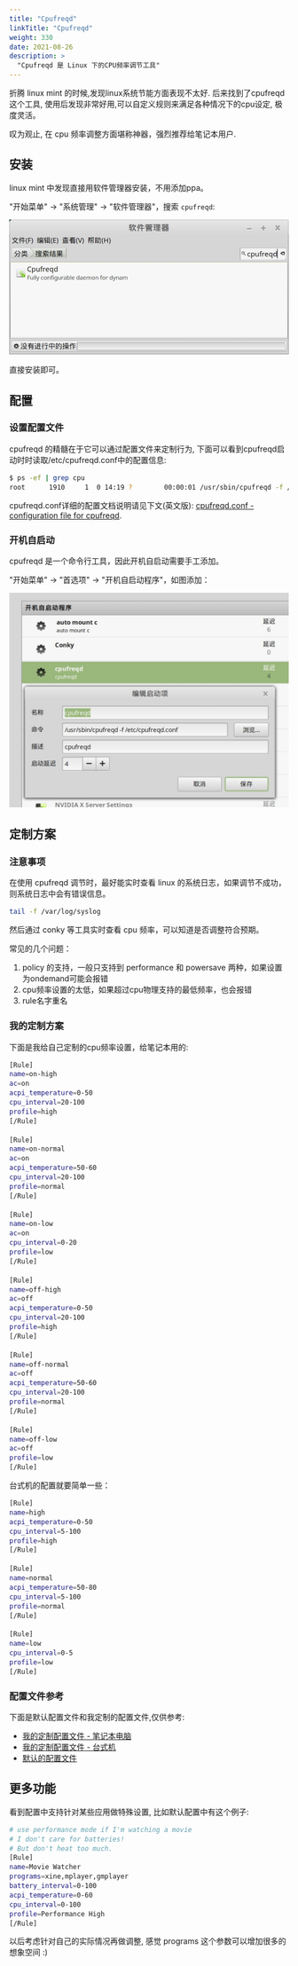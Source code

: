 ```yaml
---
title: "Cpufreqd"
linkTitle: "Cpufreqd"
weight: 330
date: 2021-08-26
description: >
  "Cpufreqd 是 Linux 下的CPU频率调节工具"
---
```


折腾 linux mint 的时候,发现linux系统节能方面表现不太好. 后来找到了cpufreqd这个工具, 使用后发现非常好用,可以自定义规则来满足各种情况下的cpu设定, 极度灵活。

叹为观止, 在 cpu 频率调整方面堪称神器，强烈推荐给笔记本用户.

##  安装

linux mint 中发现直接用软件管理器安装，不用添加ppa。

"开始菜单" -> "系统管理" -> "软件管理器"，搜索 `cpufreqd`:

![](images/linux-cpufreqd/cpufreqd_search.jpg)

直接安装即可。

## 配置

### 设置配置文件

cpufreqd 的精髓在于它可以通过配置文件来定制行为, 下面可以看到cpufreqd启动时时读取/etc/cpufreqd.conf中的配置信息:

```bash
$ ps -ef | grep cpu
root      1910     1  0 14:19 ?        00:00:01 /usr/sbin/cpufreqd -f /etc/cpufreqd.conf
```

 cpufreqd.conf详细的配置文档说明请见下文(英文版): [cpufreqd.conf - configuration file for cpufreqd](http://manpages.ubuntu.com/manpages/natty/man5/cpufreqd.conf.5.html).

### 开机自启动

cpufreqd 是一个命令行工具，因此开机自启动需要手工添加。

"开始菜单" -> "首选项" -> "开机自启动程序"，如图添加：

![](images/linux-cpufreqd/auto_start_cpufreqd.jpg)

## 定制方案

### 注意事项

在使用 cpufreqd 调节时，最好能实时查看 linux 的系统日志，如果调节不成功，则系统日志中会有错误信息。

```bash
tail -f /var/log/syslog
```

然后通过 conky 等工具实时查看 cpu 频率，可以知道是否调整符合预期。

常见的几个问题：

1. policy 的支持，一般只支持到 performance 和 powersave 两种，如果设置为ondemand可能会报错
2. cpu频率设置的太低，如果超过cpu物理支持的最低频率，也会报错
3. rule名字重名

### 我的定制方案

下面是我给自己定制的cpu频率设置，给笔记本用的:

```bash
[Rule]
name=on-high
ac=on
acpi_temperature=0-50
cpu_interval=20-100
profile=high
[/Rule]

[Rule]
name=on-normal
ac=on
acpi_temperature=50-60
cpu_interval=20-100
profile=normal
[/Rule]

[Rule]
name=on-low
ac=on
cpu_interval=0-20
profile=low
[/Rule]

[Rule]
name=off-high
ac=off
acpi_temperature=0-50
cpu_interval=20-100
profile=high
[/Rule]

[Rule]
name=off-normal
ac=off
acpi_temperature=50-60
cpu_interval=20-100
profile=normal
[/Rule]

[Rule]
name=off-low
ac=off
profile=low
[/Rule]
```

台式机的配置就要简单一些：

```bash
[Rule]
name=high
acpi_temperature=0-50
cpu_interval=5-100
profile=high
[/Rule]

[Rule]
name=normal
acpi_temperature=50-80
cpu_interval=5-100
profile=normal
[/Rule]

[Rule]
name=low
cpu_interval=0-5
profile=low
[/Rule]
```

### 配置文件参考

下面是默认配置文件和我定制的配置文件,仅供参考:

- [我的定制配置文件 - 笔记本电脑](images/linux-cpufreqd/cpufreqd-laptop.conf)
- [我的定制配置文件 - 台式机](images/linux-cpufreqd/cpufreqd-server.conf)
- [默认的配置文件](images/linux-cpufreqd/cpufreqd-original.conf)

## 更多功能

看到配置中支持针对某些应用做特殊设置, 比如默认配置中有这个例子:

```bash
# use performance mode if I'm watching a movie
# I don't care for batteries!
# But don't heat too much.
[Rule]
name=Movie Watcher
programs=xine,mplayer,gmplayer
battery_interval=0-100
acpi_temperature=0-60
cpu_interval=0-100
profile=Performance High
[/Rule]
```

以后考虑针对自己的实际情况再做调整, 感觉 programs 这个参数可以增加很多的想象空间 :)



